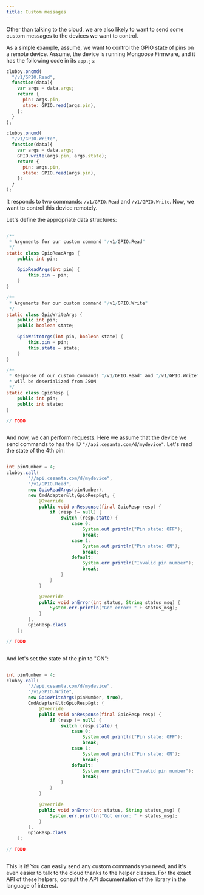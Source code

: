 ```yaml
---
title: Custom messages
---
```


Other than talking to the cloud, we are also likely to want to send some custom
messages to the devices we want to control.

As a simple example, assume, we want to control the GPIO state of pins on a remote
device. Assume, the device is running Mongoose Firmware, and it has the
following code in its `app.js`:

```javascript
clubby.oncmd(
  "/v1/GPIO.Read",
  function(data){
    var args = data.args;
    return {
      pin: args.pin,
      state: GPIO.read(args.pin),
    };
  }
);

clubby.oncmd(
  "/v1/GPIO.Write",
  function(data){
    var args = data.args;
    GPIO.write(args.pin, args.state);
    return {
      pin: args.pin,
      state: GPIO.read(args.pin),
    };
  }
);

```

It responds to two commands: `/v1/GPIO.Read` and `/v1/GPIO.Write`. Now, we
want to control this device remotely.

Let's define the appropriate data structures:


```cs_examples_begin
```

```java
/**
 * Arguments for our custom command "/v1/GPIO.Read"
 */
static class GpioReadArgs {
    public int pin;

    GpioReadArgs(int pin) {
        this.pin = pin;
    }
}

/**
 * Arguments for our custom command "/v1/GPIO.Write"
 */
static class GpioWriteArgs {
    public int pin;
    public boolean state;

    GpioWriteArgs(int pin, boolean state) {
        this.pin = pin;
        this.state = state;
    }
}

/**
 * Response of our custom commands "/v1/GPIO.Read" and "/v1/GPIO.Write",
 * will be deserialized from JSON
 */
static class GpioResp {
    public int pin;
    public int state;
}
```

```javascript
// TODO
```

```cs_examples_end
```

And now, we can perform requests. Here we assume that the device we send
commands to has the ID `"//api.cesanta.com/d/mydevice"`. Let's read the
state of the 4th pin:


```cs_examples_begin
```

```java
int pinNumber = 4;
clubby.call(
        "//api.cesanta.com/d/mydevice",
        "/v1/GPIO.Read",
        new GpioReadArgs(pinNumber),
        new CmdAdapter&lt;GpioResp&gt; {
            @Override
            public void onResponse(final GpioResp resp) {
                if (resp != null) {
                    switch (resp.state) {
                        case 0:
                            System.out.println("Pin state: OFF");
                            break;
                        case 1:
                            System.out.println("Pin state: ON");
                            break;
                        default:
                            System.err.println("Invalid pin number");
                            break;
                    }
                }
            }

            @Override
            public void onError(int status, String status_msg) {
                System.err.println("Got error: " + status_msg);
            }
        },
        GpioResp.class
    );
```

```javascript
// TODO
```

```cs_examples_end
```

And let's set the state of the pin to "ON":

```cs_examples_begin
```

```java
int pinNumber = 4;
clubby.call(
        "//api.cesanta.com/d/mydevice",
        "/v1/GPIO.Write",
        new GpioWriteArgs(pinNumber, true),
        CmdAdapter&lt;GpioResp&gt; {
            @Override
            public void onResponse(final GpioResp resp) {
                if (resp != null) {
                    switch (resp.state) {
                        case 0:
                            System.out.println("Pin state: OFF");
                            break;
                        case 1:
                            System.out.println("Pin state: ON");
                            break;
                        default:
                            System.err.println("Invalid pin number");
                            break;
                    }
                }
            }

            @Override
            public void onError(int status, String status_msg) {
                System.err.println("Got error: " + status_msg);
            }
        },
        GpioResp.class
    );
```

```javascript
// TODO
```

```cs_examples_end
```

This is it! You can easily send any custom commands you need, and it's even
easier to talk to the cloud thanks to the helper classes. For the exact API of
these helpers, consult the API documentation of the library in the language of
interest.

